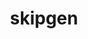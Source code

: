 ---
project_link_name: skipgen
project_project_url: https://github.com/Linaro/skipgen
title: skipgen
---